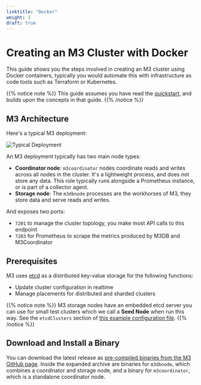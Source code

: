 ```yaml
---
linktitle: "Docker"
weight: 3
draft: true
---
```

# Creating an M3 Cluster with Docker

This guide shows you the steps involved in creating an M3 cluster using Docker containers, typically you would automate this with infrastructure as code tools such as Terraform or Kubernetes.

{{% notice note %}}
This guide assumes you have read the [quickstart](/docs/quickstart), and builds upon the concepts in that guide.
{{% /notice %}}

## M3 Architecture

Here's a typical M3 deployment:

<!-- TODO: Update image -->

![Typical Deployment](/cluster_architecture.png)

An M3 deployment typically has two main node types:

-   **Coordinator node**: `m3coordinator` nodes coordinate reads and writes across all nodes in the cluster. It's a lightweight process, and does not store any data. This role typically runs alongside a Prometheus instance, or is part of a collector agent.
-   **Storage node**: The `m3dbnode` processes are the workhorses of M3, they store data and serve reads and writes.

And exposes two ports:

-   `7201` to manage the cluster topology, you make most API calls to this endpoint
-   `7203` for Prometheus to scrape the metrics produced by M3DB and M3Coordinator

## Prerequisites

M3 uses [etcd](https://etcd.io/) as a distributed key-value storage for the following functions:

-   Update cluster configuration in realtime
-   Manage placements for distributed and sharded clusters

{{% notice note %}}
M3 storage nodes have an embedded etcd server you can use for small test clusters which we call a **Seed Node** when run this way. See the `etcdClusters` section of [this example configuration file](https://github.com/m3db/m3/blob/master/src/dbnode/config/m3dbnode-local-etcd.yml).
{{% /notice %}}

## Download and Install a Binary

You can download the latest release as [pre-compiled binaries from the M3 GitHub page](https://github.com/m3db/m3/releases/latest). Inside the expanded archive are binaries for `m3dbnode`, which combines a coordinator and storage node, and a binary for `m3coordinator`, which is a standalone coordinator node.
